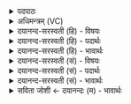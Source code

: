 <details><summary>पदपाठः</summary>

म॒ही। द्यौः। पृ॒थि॒वी। च॒। नः॒। इ॒मम्। य॒ज्ञम्। मि॒मि॒क्ष॒ता॒म्। पि॒पृ॒ताम्। नः॒। भरी॑मभि॒रिति॒ भरी॑मऽभिः। ३२।
</details>

<details><summary>अधिमन्त्रम् (VC)</summary>

- द्यावापृथिव्यौ देवते
- गोतम ऋषिः
- गायत्री
- षड्जः
</details>

<details><summary>दयानन्द-सरस्वती (हि) - विषयः</summary>

माता पिता अपने सन्तानों को कैसी शिक्षा करें, इस विषय का उपदेश अगले मन्त्र में किया है ॥
</details>

<details><summary>दयानन्द-सरस्वती (हि) - पदार्थः</summary>

पदार्थान्वयभाषाः -  हे माता-पिता ! जैसे (मही) बड़ा (द्यौः) सूर्य्यलोक (च) और (पृथिवी) भूमि सब संसार को सींचते और पालन करते हैं, वैसे तुम दोनों (नः) हमारे (इमम्) इस (यज्ञम्) सेवने योग्य विद्याग्रहणरूप व्यवहार को (मिमिक्षताम्) सेचन अर्थात् पूर्ण होने की इच्छा करो और (भरीमभिः) धारण-पोषण आदि कर्मों से (नः) हमारा (पिपृताम्) पालन करो ॥३२ ॥
</details>

<details><summary>दयानन्द-सरस्वती (हि) - भावार्थः</summary>

भावार्थभाषाः -  इस मन्त्र में वाचकलुप्तोपमालङ्कार है। जैसे वसन्त ऋतु में पृथिवी और सूर्य्य सब संसार का धारण, प्रकाश और पालन करते हैं, वैसे माता-पिता को चाहिये कि अपने सन्तानों के लिये वसन्तादि ऋतुओं में अन्न, विद्यादान और अच्छी शिक्षा करके पूर्ण विद्वान् पुरुषार्थी करें ॥३२ ॥
</details>

<details><summary>दयानन्द-सरस्वती (सं) - विषयः</summary>

मातापितृभ्यां स्वसन्तानाः कथं शिक्ष्या इत्याह ॥
</details>

<details><summary>दयानन्द-सरस्वती (सं) - पदार्थः</summary>

पदार्थान्वयभाषाः -  हे मातापितरौ ! यथा मही द्यौः पृथिवी च सर्वं सिञ्चतः पालयतस्तथा युवां न इमं यज्ञं मिमिक्षतां भरीमभिर्नः पिपृताम् ॥३२ ॥
</details>

<details><summary>दयानन्द-सरस्वती (सं) - भावार्थः</summary>

भावार्थभाषाः -  अत्र वाचकलुप्तोपमालङ्कारः। यथा वसन्तर्त्तौ भूमिसूर्यौ सर्वेषां धारणं प्रकाशं पालनञ्च कुरुतस्तथा मातापितरः स्वसन्तानेभ्यो वसन्तादिष्वृतुष्वन्नं विद्यादानं सुशिक्षां च कृत्वा पूर्णान् विदुषः पुरुषार्थिनः संपादयेयुः ॥३२ ॥
</details>

<details><summary>सविता जोशी ← दयानन्दः (म) - भावार्थः</summary>

भावार्थभाषाः -  या मंत्रात वाचकलुप्तोपमालंकार आहे. ज्याप्रमाणे वसंत ऋतूमध्ये पृथ्वी जगाला धारण करते व सूर्य आपल्या प्रकाशाने पालन करतो त्याप्रमाणे माता व पिता यांनी आपल्या संतानांना वसंत इत्यादी ऋतूंमध्ये अन्न, विद्यादान व चांगले शिक्षण देऊन पूर्ण विद्वान व पुरुषार्थी बनवावे.
</details>